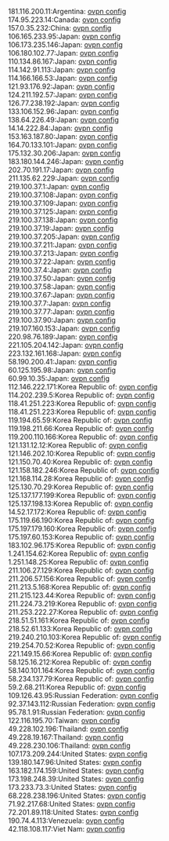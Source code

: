 181.116.200.11:Argentina: [ovpn config](vpn/181_116_200_11.ovpn)  
174.95.223.14:Canada: [ovpn config](vpn/174_95_223_14.ovpn)  
157.0.35.232:China: [ovpn config](vpn/157_0_35_232.ovpn)  
106.165.233.95:Japan: [ovpn config](vpn/106_165_233_95.ovpn)  
106.173.235.146:Japan: [ovpn config](vpn/106_173_235_146.ovpn)  
106.180.102.77:Japan: [ovpn config](vpn/106_180_102_77.ovpn)  
110.134.86.167:Japan: [ovpn config](vpn/110_134_86_167.ovpn)  
114.142.91.113:Japan: [ovpn config](vpn/114_142_91_113.ovpn)  
114.166.166.53:Japan: [ovpn config](vpn/114_166_166_53.ovpn)  
121.93.176.92:Japan: [ovpn config](vpn/121_93_176_92.ovpn)  
124.211.192.57:Japan: [ovpn config](vpn/124_211_192_57.ovpn)  
126.77.238.192:Japan: [ovpn config](vpn/126_77_238_192.ovpn)  
133.106.152.96:Japan: [ovpn config](vpn/133_106_152_96.ovpn)  
138.64.226.49:Japan: [ovpn config](vpn/138_64_226_49.ovpn)  
14.14.222.84:Japan: [ovpn config](vpn/14_14_222_84.ovpn)  
153.163.187.80:Japan: [ovpn config](vpn/153_163_187_80.ovpn)  
164.70.133.101:Japan: [ovpn config](vpn/164_70_133_101.ovpn)  
175.132.30.206:Japan: [ovpn config](vpn/175_132_30_206.ovpn)  
183.180.144.246:Japan: [ovpn config](vpn/183_180_144_246.ovpn)  
202.70.191.17:Japan: [ovpn config](vpn/202_70_191_17.ovpn)  
211.135.62.229:Japan: [ovpn config](vpn/211_135_62_229.ovpn)  
219.100.37.1:Japan: [ovpn config](vpn/219_100_37_1.ovpn)  
219.100.37.108:Japan: [ovpn config](vpn/219_100_37_108.ovpn)  
219.100.37.109:Japan: [ovpn config](vpn/219_100_37_109.ovpn)  
219.100.37.125:Japan: [ovpn config](vpn/219_100_37_125.ovpn)  
219.100.37.138:Japan: [ovpn config](vpn/219_100_37_138.ovpn)  
219.100.37.19:Japan: [ovpn config](vpn/219_100_37_19.ovpn)  
219.100.37.205:Japan: [ovpn config](vpn/219_100_37_205.ovpn)  
219.100.37.211:Japan: [ovpn config](vpn/219_100_37_211.ovpn)  
219.100.37.213:Japan: [ovpn config](vpn/219_100_37_213.ovpn)  
219.100.37.22:Japan: [ovpn config](vpn/219_100_37_22.ovpn)  
219.100.37.4:Japan: [ovpn config](vpn/219_100_37_4.ovpn)  
219.100.37.50:Japan: [ovpn config](vpn/219_100_37_50.ovpn)  
219.100.37.58:Japan: [ovpn config](vpn/219_100_37_58.ovpn)  
219.100.37.67:Japan: [ovpn config](vpn/219_100_37_67.ovpn)  
219.100.37.7:Japan: [ovpn config](vpn/219_100_37_7.ovpn)  
219.100.37.77:Japan: [ovpn config](vpn/219_100_37_77.ovpn)  
219.100.37.90:Japan: [ovpn config](vpn/219_100_37_90.ovpn)  
219.107.160.153:Japan: [ovpn config](vpn/219_107_160_153.ovpn)  
220.98.76.189:Japan: [ovpn config](vpn/220_98_76_189.ovpn)  
221.105.204.142:Japan: [ovpn config](vpn/221_105_204_142.ovpn)  
223.132.161.168:Japan: [ovpn config](vpn/223_132_161_168.ovpn)  
58.190.200.41:Japan: [ovpn config](vpn/58_190_200_41.ovpn)  
60.125.195.98:Japan: [ovpn config](vpn/60_125_195_98.ovpn)  
60.99.10.35:Japan: [ovpn config](vpn/60_99_10_35.ovpn)  
112.146.222.171:Korea Republic of: [ovpn config](vpn/112_146_222_171.ovpn)  
114.202.239.5:Korea Republic of: [ovpn config](vpn/114_202_239_5.ovpn)  
118.41.251.223:Korea Republic of: [ovpn config](vpn/118_41_251_223.ovpn)  
118.41.251.223:Korea Republic of: [ovpn config](vpn/118_41_251_223.ovpn)  
119.194.65.59:Korea Republic of: [ovpn config](vpn/119_194_65_59.ovpn)  
119.198.211.66:Korea Republic of: [ovpn config](vpn/119_198_211_66.ovpn)  
119.200.110.166:Korea Republic of: [ovpn config](vpn/119_200_110_166.ovpn)  
121.131.12.12:Korea Republic of: [ovpn config](vpn/121_131_12_12.ovpn)  
121.146.202.10:Korea Republic of: [ovpn config](vpn/121_146_202_10.ovpn)  
121.150.70.40:Korea Republic of: [ovpn config](vpn/121_150_70_40.ovpn)  
121.158.182.246:Korea Republic of: [ovpn config](vpn/121_158_182_246.ovpn)  
121.168.114.28:Korea Republic of: [ovpn config](vpn/121_168_114_28.ovpn)  
125.130.70.29:Korea Republic of: [ovpn config](vpn/125_130_70_29.ovpn)  
125.137.177.199:Korea Republic of: [ovpn config](vpn/125_137_177_199.ovpn)  
125.137.198.13:Korea Republic of: [ovpn config](vpn/125_137_198_13.ovpn)  
14.52.17.172:Korea Republic of: [ovpn config](vpn/14_52_17_172.ovpn)  
175.119.66.190:Korea Republic of: [ovpn config](vpn/175_119_66_190.ovpn)  
175.197.179.160:Korea Republic of: [ovpn config](vpn/175_197_179_160.ovpn)  
175.197.60.153:Korea Republic of: [ovpn config](vpn/175_197_60_153.ovpn)  
183.102.96.175:Korea Republic of: [ovpn config](vpn/183_102_96_175.ovpn)  
1.241.154.62:Korea Republic of: [ovpn config](vpn/1_241_154_62.ovpn)  
1.251.148.25:Korea Republic of: [ovpn config](vpn/1_251_148_25.ovpn)  
211.106.27.129:Korea Republic of: [ovpn config](vpn/211_106_27_129.ovpn)  
211.206.57.156:Korea Republic of: [ovpn config](vpn/211_206_57_156.ovpn)  
211.213.5.168:Korea Republic of: [ovpn config](vpn/211_213_5_168.ovpn)  
211.215.123.44:Korea Republic of: [ovpn config](vpn/211_215_123_44.ovpn)  
211.224.73.219:Korea Republic of: [ovpn config](vpn/211_224_73_219.ovpn)  
211.253.222.27:Korea Republic of: [ovpn config](vpn/211_253_222_27.ovpn)  
218.51.51.161:Korea Republic of: [ovpn config](vpn/218_51_51_161.ovpn)  
218.52.61.133:Korea Republic of: [ovpn config](vpn/218_52_61_133.ovpn)  
219.240.210.103:Korea Republic of: [ovpn config](vpn/219_240_210_103.ovpn)  
219.254.70.52:Korea Republic of: [ovpn config](vpn/219_254_70_52.ovpn)  
221.149.15.66:Korea Republic of: [ovpn config](vpn/221_149_15_66.ovpn)  
58.125.16.212:Korea Republic of: [ovpn config](vpn/58_125_16_212.ovpn)  
58.140.101.164:Korea Republic of: [ovpn config](vpn/58_140_101_164.ovpn)  
58.234.137.79:Korea Republic of: [ovpn config](vpn/58_234_137_79.ovpn)  
59.2.68.211:Korea Republic of: [ovpn config](vpn/59_2_68_211.ovpn)  
109.126.43.95:Russian Federation: [ovpn config](vpn/109_126_43_95.ovpn)  
92.37.143.112:Russian Federation: [ovpn config](vpn/92_37_143_112.ovpn)  
95.78.1.91:Russian Federation: [ovpn config](vpn/95_78_1_91.ovpn)  
122.116.195.70:Taiwan: [ovpn config](vpn/122_116_195_70.ovpn)  
49.228.102.196:Thailand: [ovpn config](vpn/49_228_102_196.ovpn)  
49.228.19.167:Thailand: [ovpn config](vpn/49_228_19_167.ovpn)  
49.228.230.106:Thailand: [ovpn config](vpn/49_228_230_106.ovpn)  
107.173.209.244:United States: [ovpn config](vpn/107_173_209_244.ovpn)  
139.180.147.96:United States: [ovpn config](vpn/139_180_147_96.ovpn)  
163.182.174.159:United States: [ovpn config](vpn/163_182_174_159.ovpn)  
173.198.248.39:United States: [ovpn config](vpn/173_198_248_39.ovpn)  
173.233.73.3:United States: [ovpn config](vpn/173_233_73_3.ovpn)  
68.228.238.196:United States: [ovpn config](vpn/68_228_238_196.ovpn)  
71.92.217.68:United States: [ovpn config](vpn/71_92_217_68.ovpn)  
72.201.89.118:United States: [ovpn config](vpn/72_201_89_118.ovpn)  
190.74.4.113:Venezuela: [ovpn config](vpn/190_74_4_113.ovpn)  
42.118.108.117:Viet Nam: [ovpn config](vpn/42_118_108_117.ovpn)  

